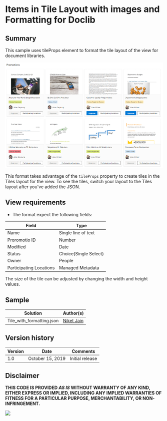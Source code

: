 # Items in Tile Layout with images and Formatting for Doclib

## Summary
This sample uses tileProps element to format the tile layout of the view for document libraries.

![Color status field](./Tile-with-formatting.png)

This format takes advantage of the `tileProps` property to create tiles in the Tiles layout for the view. To see the tiles, switch your layout to the Tiles layout after you've added the JSON.

## View requirements
- The format expect the following fields:

Field |Type
--------|---------
Name | Single line of text 
Proromotio ID | Number
Modified | Date
Status | Choice(Single Select)
Owner | People
Participating Locations | Managed Metadata 

The size of the tile can be adjusted by changing the width and height values.

## Sample

Solution|Author(s)
--------|---------
Tile_with_formatting.json | [Niket Jain](https://twitter.com/niketjain2002 )
## Version history

Version|Date|Comments
-------|----|--------
1.0|October 15, 2019|Initial release

## Disclaimer
**THIS CODE IS PROVIDED *AS IS* WITHOUT WARRANTY OF ANY KIND, EITHER EXPRESS OR IMPLIED, INCLUDING ANY IMPLIED WARRANTIES OF FITNESS FOR A PARTICULAR PURPOSE, MERCHANTABILITY, OR NON-INFRINGEMENT.**

<img src="https://telemetry.sharepointpnp.com/sp-dev-list-formatting/view-samples/generic-tile-format" />
